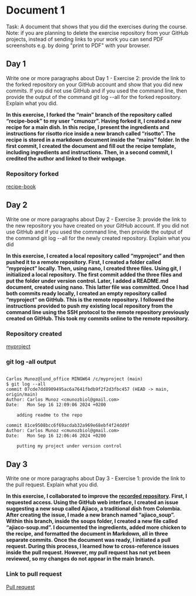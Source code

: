 # Document 1

Task: 
A document that shows that you did the exercises during the course. Note: if you are planning to delete the exercise repository from your GitHub projects, instead of sending links to your work you can send PDF screenshots e.g. by doing "print to PDF" with your browser.


## Day 1

Write one or more paragraphs about Day 1 - Exercise 2: provide the link to the forked repository on your GitHub account and show that you did new commits. If you did not use GitHub and if you used the command line, then provide the output of the command git log --all for the forked repository. Explain what you did.


**In this exercise, I forked the “main” branch of the repository called “recipe-book” to my user "cmunozr". Having forked it, I created a new recipe for a main dish. In this recipe, I present the ingredients and instructions for risotto rice inside a new branch called “risotto”. The recipe is stored in a markdown document inside the “mains” folder. In the first commit, I created the document and fill out the recipe template, including ingredients and instructions. Then, in a second commit, I credited the author and linked to their webpage.**

### Repository forked

[recipe-book](https://github.com/cmunozr/recipe-book)

## Day 2

Write one or more paragraphs about Day 2 - Exercise 3: provide the link to the new repository you have created on your GitHub account. If you did not use GitHub and if you used the command line, then provide the output of the command git log --all for the newly created repository. Explain what you did


**In this exercise, I created a local repository called “myproject” and then pushed it to a remote repository. First, I created a folder called “myproject” locally. Then, using nano, I created three files. Using git, I initialized a local repository. The first commit added the three files and put the folder under version control. Later, I added a README.md document, created using nano. This latter file was committed. Once I had both commits ready locally, I created an empty repository called “myproject” on GitHub. This is the remote repository. I followed the instructions provided to push my existing local repository from the command line using the SSH protocol to the remote repository previously created on GitHub. This took my commits online to the remote repository.**

### Repository created

[myproject](https://github.com/cmunozr/myproject)

### git log -all output

```

Carlos Munoz@lund_office MINGW64 /c/myproject (main)
$ git log --all
commit 07cde7dd8909495ac6a7641fbdb9f2f2d3fbc457 (HEAD -> main, origin/main)
Author: Carlos Munoz <cmunozbiol@gmail.com>
Date:   Mon Sep 16 12:09:06 2024 +0200

    adding readme to the repo

commit 81ce9508bcc6f69acdab32a969e68ebf4f24dd9f
Author: Carlos Munoz <cmunozbiol@gmail.com>
Date:   Mon Sep 16 12:06:46 2024 +0200

    putting my project under version control

```

## Day 3

Write one or more paragraphs about Day 3 - Exercise 1: provide the link to the pull request. Explain what you did.

**In this exercise, I collaborated to improve the [recorded repository](https://github.com/cr-workshop-exercises). First, I requested access. Using the GitHub web interface, I created an issue suggesting a new soup called Ajiaco, a traditional dish from Colombia. After creating the issue, I made a new branch named “ajiaco_soup”. Within this branch, inside the soups folder, I created a new file called “ajiaco-soup.md”. I documented the ingredients, added more chicken to the recipe, and formatted the document in Markdown, all in three separate commits. Once the document was ready, I initiated a pull request. During this process, I learned how to cross-reference issues inside the pull request. However, my pull request has not yet been reviewed, so my changes do not appear in the main branch.**

### Link to pull request

[Pull request](https://github.com/cr-workshop-exercises/centralized-workflow-exercise-recorded/pull/46)
